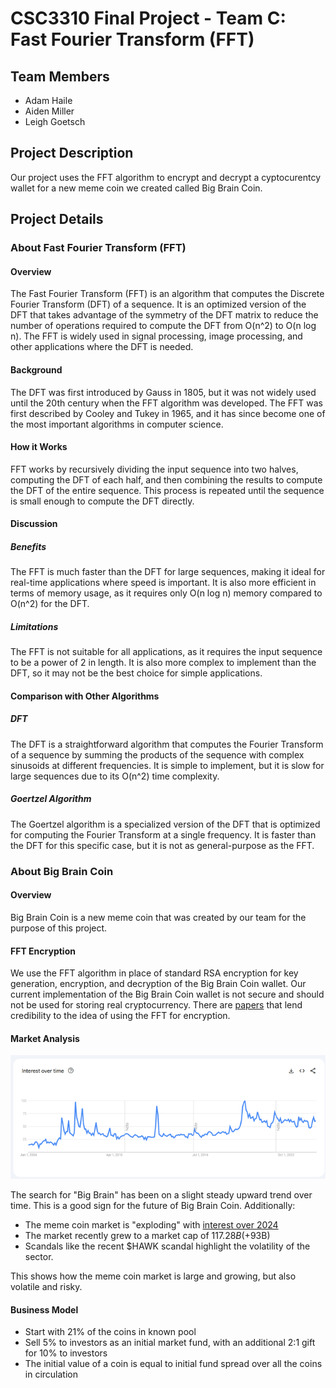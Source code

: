 # CSC3310 Final Project - Team C: Fast Fourier Transform (FFT)

## Team Members

- Adam Haile
- Aiden Miller
- Leigh Goetsch

## Project Description

Our project uses the FFT algorithm to encrypt and decrypt a cyptocurentcy wallet for a new meme coin we created called Big Brain Coin.

## Project Details

### About Fast Fourier Transform (FFT)

#### Overview

The Fast Fourier Transform (FFT) is an algorithm that computes the Discrete Fourier Transform (DFT) of a sequence. It is an optimized version of the DFT that takes advantage of the symmetry of the DFT matrix to reduce the number of operations required to compute the DFT from O(n^2) to O(n log n). The FFT is widely used in signal processing, image processing, and other applications where the DFT is needed.

#### Background

The DFT was first introduced by Gauss in 1805, but it was not widely used until the 20th century when the FFT algorithm was developed. The FFT was first described by Cooley and Tukey in 1965, and it has since become one of the most important algorithms in computer science.

#### How it Works

FFT works by recursively dividing the input sequence into two halves, computing the DFT of each half, and then combining the results to compute the DFT of the entire sequence. This process is repeated until the sequence is small enough to compute the DFT directly.

#### Discussion

##### Benefits

The FFT is much faster than the DFT for large sequences, making it ideal for real-time applications where speed is important. It is also more efficient in terms of memory usage, as it requires only O(n log n) memory compared to O(n^2) for the DFT.

##### Limitations

The FFT is not suitable for all applications, as it requires the input sequence to be a power of 2 in length. It is also more complex to implement than the DFT, so it may not be the best choice for simple applications.

#### Comparison with Other Algorithms

##### DFT

The DFT is a straightforward algorithm that computes the Fourier Transform of a sequence by summing the products of the sequence with complex sinusoids at different frequencies. It is simple to implement, but it is slow for large sequences due to its O(n^2) time complexity.

##### Goertzel Algorithm

The Goertzel algorithm is a specialized version of the DFT that is optimized for computing the Fourier Transform at a single frequency. It is faster than the DFT for this specific case, but it is not as general-purpose as the FFT.

### About Big Brain Coin

#### Overview

Big Brain Coin is a new meme coin that was created by our team for the purpose of this project.

#### FFT Encryption

We use the FFT algorithm in place of standard RSA encryption for key generation, encryption, and decryption of the Big Brain Coin wallet. Our current implementation of the Big Brain Coin wallet is not secure and should not be used for storing real cryptocurrency. There are [papers](https://arxiv.org/pdf/1810.07177) that lend credibility to the idea of using the FFT for encryption.

#### Market Analysis

![Big Brain Google Analytics Results](BigBrainTrends.png)

The search for "Big Brain" has been on a slight steady upward trend over time. This is a good sign for the future of Big Brain Coin. Additionally:

- The meme coin market is "exploding" with [interest over 2024](https://news.bitcoin.com/meme-coins-take-2024-by-storm-sector-explodes-with-93-billion-growth/)
- The market recently grew to a market cap of $117.28B (+$93B)
- Scandals like the recent $HAWK scandal highlight the volatility of the sector.

This shows how the meme coin market is large and growing, but also volatile and risky.

#### Business Model

- Start with 21% of the coins in known pool
- Sell 5% to investors as an initial market fund, with an additional 2:1 gift for 10% to investors
- The initial value of a coin is equal to initial fund spread over all the coins in circulation
